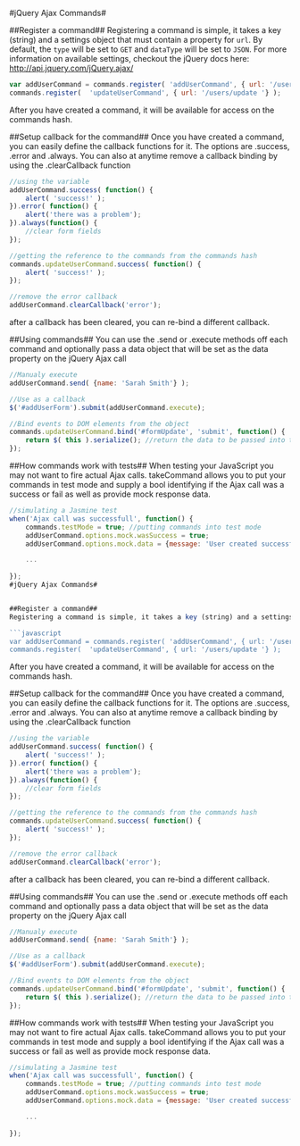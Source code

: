 #jQuery Ajax Commands#


##Register a command##
Registering a command is simple, it takes a key (string) and a settings object that must contain a property for `url`. By default, the `type` will be set to `GET` and `dataType` will be set to `JSON`. For more information on available settings, checkout the jQuery docs here: http://api.jquery.com/jQuery.ajax/

```javascript
var addUserCommand = commands.register( 'addUserCommand', { url: '/users/add' } ); //creating a variable
commands.register(  'updateUserCommand', { url: '/users/update '} );
```
After you have created a command, it will be available for access on the commands hash.

##Setup callback for the command##
Once you have created a command, you can easily define the callback functions for it. The options are .success, .error and .always. You can also at anytime remove a callback binding by using the .clearCallback function

```javascript
//using the variable
addUserCommand.success( function() {
    alert( 'success!' );
}).error( function() {
    alert('there was a problem');
}).always(function() {
    //clear form fields
});

//getting the reference to the commands from the commands hash
commands.updateUserCommand.success( function() {
    alert( 'success!' );
});

//remove the error callback
addUserCommand.clearCallback('error');
```
after a callback has been cleared, you can re-bind a different callback.

##Using commands##
You can use the .send or .execute methods off each command and optionally pass a data object that will be set as the data property on the jQuery Ajax call
```javascript
//Manualy execute
addUserCommand.send( {name: 'Sarah Smith'} );

//Use as a callback
$('#addUserForm').submit(addUserCommand.execute);

//Bind events to DOM elements from the object
commands.updateUserCommand.bind('#formUpdate', 'submit', function() {
    return $( this ).serialize(); //return the data to be passed into the Ajax call
});
```

##How commands work with tests##
When testing your JavaScript you may not want to fire actual Ajax calls. takeCommand allows you to put your commands in test mode and supply a bool identifying if the Ajax call was a success or fail as well as provide mock response data.
```javascript
//simulating a Jasmine test
when('Ajax call was successfull', function() {
	commands.testMode = true; //putting commands into test mode
	addUserCommand.options.mock.wasSuccess = true;
	addUserCommand.options.mock.data = {message: 'User created successfully', userId: 7};

	...
	
});
#jQuery Ajax Commands#


##Register a command##
Registering a command is simple, it takes a key (string) and a settings object that must contain a property for `url`. By default, the `type` will be set to `GET` and `dataType` will be set to `JSON`. For more information on available settings, checkout the jQuery docs here: http://api.jquery.com/jQuery.ajax/

```javascript
var addUserCommand = commands.register( 'addUserCommand', { url: '/users/add' } ); //creating a variable
commands.register(  'updateUserCommand', { url: '/users/update '} );
```
After you have created a command, it will be available for access on the commands hash.

##Setup callback for the command##
Once you have created a command, you can easily define the callback functions for it. The options are .success, .error and .always. You can also at anytime remove a callback binding by using the .clearCallback function

```javascript
//using the variable
addUserCommand.success( function() {
    alert( 'success!' );
}).error( function() {
    alert('there was a problem');
}).always(function() {
    //clear form fields
});

//getting the reference to the commands from the commands hash
commands.updateUserCommand.success( function() {
    alert( 'success!' );
});

//remove the error callback
addUserCommand.clearCallback('error');
```
after a callback has been cleared, you can re-bind a different callback.

##Using commands##
You can use the .send or .execute methods off each command and optionally pass a data object that will be set as the data property on the jQuery Ajax call
```javascript
//Manualy execute
addUserCommand.send( {name: 'Sarah Smith'} );

//Use as a callback
$('#addUserForm').submit(addUserCommand.execute);

//Bind events to DOM elements from the object
commands.updateUserCommand.bind('#formUpdate', 'submit', function() {
    return $( this ).serialize(); //return the data to be passed into the Ajax call
});
```

##How commands work with tests##
When testing your JavaScript you may not want to fire actual Ajax calls. takeCommand allows you to put your commands in test mode and supply a bool identifying if the Ajax call was a success or fail as well as provide mock response data.
```javascript
//simulating a Jasmine test
when('Ajax call was successfull', function() {
	commands.testMode = true; //putting commands into test mode
	addUserCommand.options.mock.wasSuccess = true;
	addUserCommand.options.mock.data = {message: 'User created successfully', userId: 7};

	...
	
});
